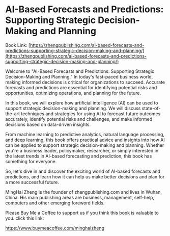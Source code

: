 # AI-Based Forecasts and Predictions: Supporting Strategic Decision-Making and Planning

Book Link: [https://zhengpublishing.com/ai-based-forecasts-and-predictions-supporting-strategic-decision-making-and-planning/](https://zhengpublishing.com/ai-based-forecasts-and-predictions-supporting-strategic-decision-making-and-planning/)

Welcome to "AI-Based Forecasts and Predictions: Supporting Strategic Decision-Making and Planning." In today's fast-paced business world, making informed decisions is critical for organizations to succeed. Accurate forecasts and predictions are essential for identifying potential risks and opportunities, optimizing operations, and planning for the future.

In this book, we will explore how artificial intelligence (AI) can be used to support strategic decision-making and planning. We will discuss state-of-the-art techniques and strategies for using AI to forecast future outcomes accurately, identify potential risks and challenges, and make informed decisions based on data-driven insights.

From machine learning to predictive analytics, natural language processing, and deep learning, this book offers practical advice and insights into how AI can be applied to support strategic decision-making and planning. Whether you're a business leader, policymaker, researcher, or simply interested in the latest trends in AI-based forecasting and prediction, this book has something for everyone.

So, let's dive in and discover the exciting world of AI-based forecasts and predictions, and learn how it can help us make better decisions and plan for a more successful future.

MingHai Zheng is the founder of zhengpublishing.com and lives in Wuhan, China. His main publishing areas are business, management, self-help, computers and other emerging foreword fields.

Please Buy Me a Coffee to support us if you think this book is valuable to you. click this link:

https://www.buymeacoffee.com/minghaizheng
